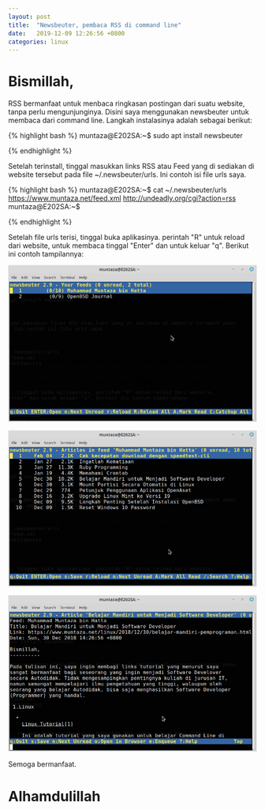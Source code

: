 ```yaml
---
layout: post
title:  "Newsbeuter, pembaca RSS di command line"
date:   2019-12-09 12:26:56 +0800
categories: linux
---
```


# Bismillah,

RSS bermanfaat untuk menbaca ringkasan postingan dari suatu website, tanpa perlu mengunjunginya.
Disini saya menggunakan newsbeuter untuk membaca dari command line. Langkah instalasinya adalah
sebagai berikut:


{% highlight bash %}
muntaza@E202SA:~$ sudo apt install newsbeuter

{% endhighlight %}

Setelah terinstall, tinggal masukkan links RSS atau Feed yang di sediakan di website tersebut pada
file ~/.newsbeuter/urls. Ini contoh isi file urls saya.


{% highlight bash %}
muntaza@E202SA:~$ cat ~/.newsbeuter/urls
https://www.muntaza.net/feed.xml
http://undeadly.org/cgi?action=rss
muntaza@E202SA:~$

{% endhighlight %}

Setelah file urls terisi, tinggal buka aplikasinya. perintah "R" untuk reload dari website,
untuk membaca tinggal "Enter" dan untuk keluar "q". Berikut ini contoh tampilannya:

![Gambar1](/assets/newsbeuter1.png)

![Gambar2](/assets/newsbeuter2.png)

![Gambar3](/assets/newsbeuter3.png)

Semoga bermanfaat.

# Alhamdulillah
